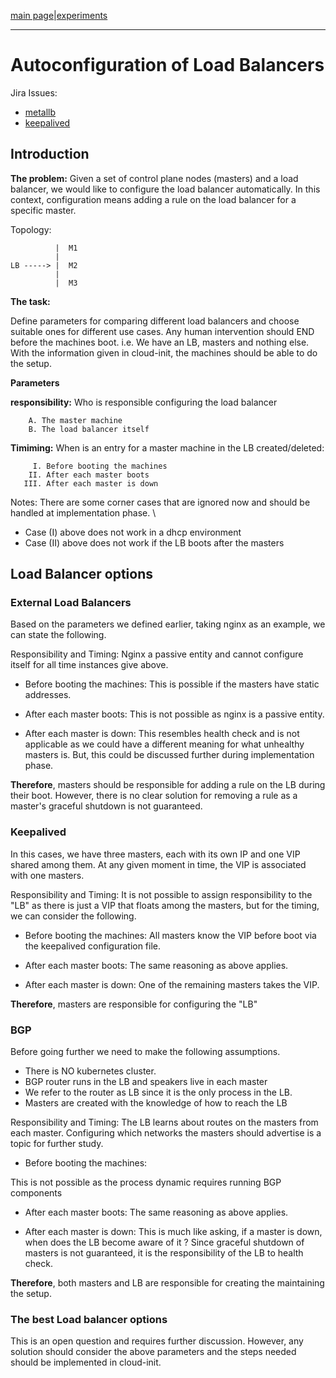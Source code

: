 [main page](README.md)|[experiments](experiments/AIR-140_.md)

---

# Autoconfiguration of Load Balancers

Jira Issues: 
- [metallb](https://airship.atlassian.net/browse/AIR-5)
- [keepalived](https://airship.atlassian.net/browse/AIR-140)

## Introduction

**The problem:**
Given a set of control plane nodes (masters) and a load balancer, we would like to configure the load balancer automatically. In this context, configuration means adding a rule on the load balancer for a specific master.

Topology:

```
          |  M1
          | 
LB -----> |  M2
          |
          |  M3
```

**The task:**

Define parameters for comparing different load balancers and choose suitable ones for different use cases. Any human intervention should END before the machines boot. i.e. We have an LB, masters and nothing else. With the information given in cloud-init, the machines should be able to do the setup.

**Parameters**

 **responsibility:** Who is responsible configuring the load balancer

        A. The master machine
        B. The load balancer itself

**Timiming:** When is an entry for a master machine in the LB created/deleted:

         I. Before booting the machines
        II. After each master boots
       III. After each master is down

Notes:
There are some corner cases that are ignored now and should be handled at implementation phase. \

- Case (I) above does not work in a dhcp environment
- Case (II) above does not work if the LB boots after the masters

## Load Balancer options

### External Load Balancers
Based on the parameters we defined earlier, taking nginx as an example, we can state the following.

Responsibility and Timing:
Nginx a passive entity and cannot configure itself for all time instances give above.

- Before booting the machines:
    This is possible if the masters have static addresses.

- After each master boots:
This is not possible as nginx is a passive entity.

- After each master is down:
This resembles health check and is not applicable as we could have a different meaning for what unhealthy masters is. But, this could be discussed further during implementation phase.

**Therefore**, masters should be responsible for adding a rule on the LB during their boot. However, there is no clear solution for removing a rule as a master's graceful shutdown is not guaranteed.

### Keepalived

In this cases, we have three masters, each with its own IP and one VIP shared among them. At any given moment in time, the VIP is associated with one masters.

Responsibility and Timing:
It is not possible to assign responsibility to the "LB" as there is just a VIP that floats among the masters, but for the timing, we can consider the following. 

- Before booting the machines:
All masters know the VIP before boot via the keepalived configuration file.

- After each master boots:
The same reasoning as above applies.

- After each master is down:
One of the remaining masters takes the VIP.

**Therefore**, masters are responsible for configuring the "LB"

### BGP

Before going further we need to make the following assumptions.

- There is NO kubernetes cluster.
- BGP router runs in the LB and speakers live in each master
- We refer to the router as LB since it is the only process in the LB.
- Masters are created with the knowledge of how to reach the LB 

Responsibility and Timing:
The LB learns about routes on the masters from each master. Configuring which networks the masters should advertise is a topic for further study.

- Before booting the machines:

This is not possible as the process dynamic requires running BGP components

- After each master boots: 
The same reasoning as above applies.

- After each master is down: 
This is much like asking, if a master is down, when does the LB become aware of it ? Since graceful shutdown of masters is not guaranteed, it is the responsibility of the LB to health check.

**Therefore**, both masters and LB are responsible for creating the maintaining the setup.

### The best Load balancer options

This is an open question and requires further discussion. However, any solution should consider the above parameters and the steps needed should be implemented in cloud-init.
